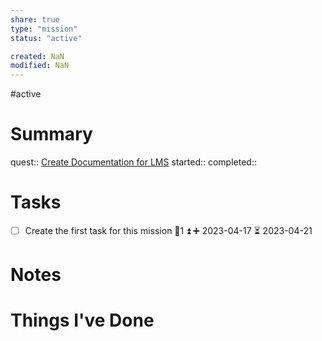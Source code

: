 ```yaml
---
share: true
type: "mission"
status: "active"

created: NaN 
modified: NaN
---
```

#active 
# Summary
quest:: [Create Documentation for LMS](./Create%20Documentation%20for%20LMS.md)
started:: 
completed::
# Tasks
- [ ] Create the first task for this mission 🥄1 ⏫ ➕ 2023-04-17 ⏳ 2023-04-21

# Notes

# Things I've Done